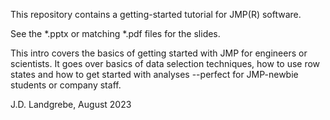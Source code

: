 This repository contains a getting-started tutorial for JMP(R) software.

See the *.pptx or matching *.pdf files for the slides.

This intro covers the basics of getting started with JMP for engineers or scientists. It goes over basics of data selection techniques, how to use row states and how to get started with analyses --perfect for JMP-newbie students or company staff. 

J.D. Landgrebe, August 2023